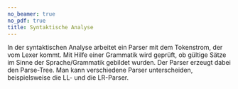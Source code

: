 ```yaml
---
no_beamer: true
no_pdf: true
title: Syntaktische Analyse
---
```


In der syntaktischen Analyse arbeitet ein Parser mit dem Tokenstrom, der vom Lexer
kommt. Mit Hilfe einer Grammatik wird geprüft, ob gültige Sätze im Sinne der
Sprache/Grammatik gebildet wurden. Der Parser erzeugt dabei den Parse-Tree. Man kann
verschiedene Parser unterscheiden, beispielsweise die LL- und die LR-Parser.
